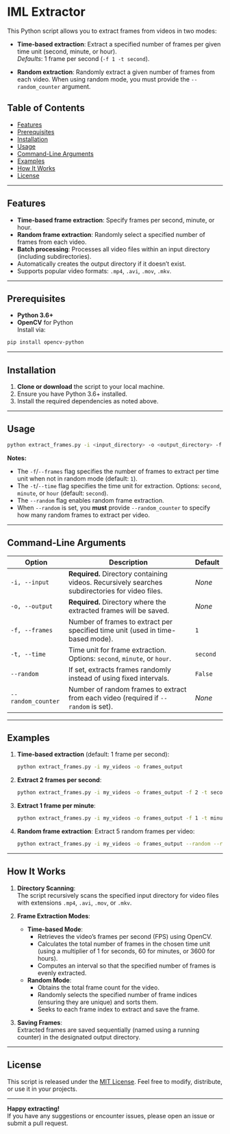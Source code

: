 # IML Extractor

This Python script allows you to extract frames from videos in two modes:

- **Time-based extraction**: Extract a specified number of frames per given time unit (second, minute, or hour).  
  *Defaults*: 1 frame per second (`-f 1 -t second`).

- **Random extraction**: Randomly extract a given number of frames from each video. When using random mode, you must provide the `--random_counter` argument.

## Table of Contents

- [Features](#features)
- [Prerequisites](#prerequisites)
- [Installation](#installation)
- [Usage](#usage)
- [Command-Line Arguments](#command-line-arguments)
- [Examples](#examples)
- [How It Works](#how-it-works)
- [License](#license)

---

## Features

- **Time-based frame extraction**: Specify frames per second, minute, or hour.
- **Random frame extraction**: Randomly select a specified number of frames from each video.
- **Batch processing**: Processes all video files within an input directory (including subdirectories).
- Automatically creates the output directory if it doesn’t exist.
- Supports popular video formats: `.mp4`, `.avi`, `.mov`, `.mkv`.

---

## Prerequisites

- **Python 3.6+**
- **OpenCV** for Python  
Install via:
```bash
pip install opencv-python
```

---

## Installation

1. **Clone or download** the script to your local machine.
2. Ensure you have Python 3.6+ installed.
3. Install the required dependencies as noted above.

---

## Usage

```bash
python extract_frames.py -i <input_directory> -o <output_directory> -f <frames> -t <time> [--random] [--random_counter <number>]
```

**Notes:**
- The `-f`/`--frames` flag specifies the number of frames to extract per time unit when not in random mode (default: `1`).
- The `-t`/`--time` flag specifies the time unit for extraction. Options: `second`, `minute`, or `hour` (default: `second`).
- The `--random` flag enables random frame extraction.
- When `--random` is set, you **must** provide `--random_counter` to specify how many random frames to extract per video.

---

## Command-Line Arguments

| **Option**              | **Description**                                                                                                                                      | **Default**     |
|-------------------------|------------------------------------------------------------------------------------------------------------------------------------------------------|-----------------|
| `-i, --input`           | **Required.** Directory containing videos. Recursively searches subdirectories for video files.                                                     | *None*          |
| `-o, --output`          | **Required.** Directory where the extracted frames will be saved.                                                                                  | *None*          |
| `-f, --frames`          | Number of frames to extract per specified time unit (used in time-based mode).                                                                        | `1`             |
| `-t, --time`            | Time unit for frame extraction. Options: `second`, `minute`, or `hour`.                                                                              | `second`        |
| `--random`              | If set, extracts frames randomly instead of using fixed intervals.                                                                                 | `False`         |
| `--random_counter`      | Number of random frames to extract from each video (required if `--random` is set).                                                                    | *None*          |

---

## Examples

1. **Time-based extraction** (default: 1 frame per second):
    ```bash
    python extract_frames.py -i my_videos -o frames_output
    ```
2. **Extract 2 frames per second**:
    ```bash
    python extract_frames.py -i my_videos -o frames_output -f 2 -t second
    ```
3. **Extract 1 frame per minute**:
    ```bash
    python extract_frames.py -i my_videos -o frames_output -f 1 -t minute
    ```
4. **Random frame extraction**: Extract 5 random frames per video:
    ```bash
    python extract_frames.py -i my_videos -o frames_output --random --random_counter 5
    ```

---

## How It Works

1. **Directory Scanning**:  
   The script recursively scans the specified input directory for video files with extensions `.mp4`, `.avi`, `.mov`, or `.mkv`.

2. **Frame Extraction Modes**:
   - **Time-based Mode**:  
     - Retrieves the video’s frames per second (FPS) using OpenCV.
     - Calculates the total number of frames in the chosen time unit (using a multiplier of 1 for seconds, 60 for minutes, or 3600 for hours).
     - Computes an interval so that the specified number of frames is evenly extracted.
   - **Random Mode**:  
     - Obtains the total frame count for the video.
     - Randomly selects the specified number of frame indices (ensuring they are unique) and sorts them.
     - Seeks to each frame index to extract and save the frame.

3. **Saving Frames**:  
   Extracted frames are saved sequentially (named using a running counter) in the designated output directory.

---

## License

This script is released under the [MIT License](https://opensource.org/licenses/MIT). Feel free to modify, distribute, or use it in your projects.

---

**Happy extracting!**  
If you have any suggestions or encounter issues, please open an issue or submit a pull request.